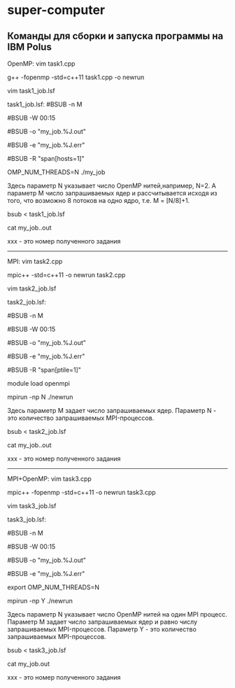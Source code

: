 # super-computer
Команды для сборки и запуска программы на IBM Polus
--------------------------------------------------------------------------------
OpenMP:
vim task1.cpp

g++ -fopenmp -std=c++11 task1.cpp -o newrun

vim task1_job.lsf

task1_job.lsf:
#BSUB -n M

#BSUB -W 00:15

#BSUB -o "my_job.%J.out"

#BSUB -e "my_job.%J.err"

#BSUB -R "span[hosts=1]"

OMP_NUM_THREADS=N ./my_job

Здесь параметр N указывает число OpenMP нитей,например, N=2. А параметр M число запрашиваемых ядер и рассчитывается исходя из того, что возможно 8 потоков на одно ядро, т.е. M = [N/8]+1.

bsub < task1_job.lsf

cat my_job.<xxx>.out  

xxx - это номер полученного задания

--------------------------------------------------------------------------------
MPI:
vim task2.cpp

mpic++ -std=c++11 -o newrun task2.cpp

vim task2_job.lsf

task2_job.lsf:

#BSUB -n M

#BSUB -W 00:15

#BSUB -o "my_job.%J.out"

#BSUB -e "my_job.%J.err"

#BSUB -R "span[ptile=1]"

module load openmpi

mpirun -np N ./newrun

Здесь параметр M задает число запрашиваемых ядер. Параметр N - это количество запрашиваемых MPI-процессов.

bsub < task2_job.lsf

cat my_job.<xxx>.out

xxx - это номер полученного задания

--------------------------------------------------------------------------------
MPI+OpenMP:
vim task3.cpp

mpic++ -fopenmp -std=c++11 -o newrun task3.cpp

vim task3_job.lsf

task3_job.lsf:

#BSUB -n M

#BSUB -W 00:15

#BSUB -o "my_job.%J.out"

#BSUB -e "my_job.%J.err"

export OMP_NUM_THREADS=N

mpirun -np Y ./newrun

Здесь параметр N указывает число OpenMP нитей на один MPI процесс. Параметр M задает число запрашиваемых ядер и равно числу запрашиваемых MPI-процессов. Параметр Y - это количество запрашиваемых MPI-процессов.

bsub < task3_job.lsf

cat my_job<xxx>.out

xxx - это номер полученного задания
